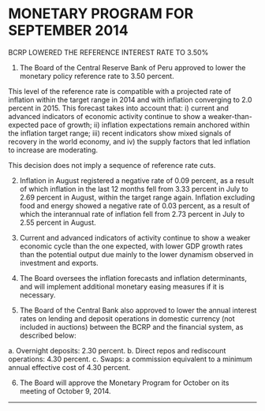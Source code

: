 # MONETARY PROGRAM FOR SEPTEMBER 2014
 BCRP LOWERED THE REFERENCE INTEREST RATE TO 3.50%

1. The Board of the Central Reserve Bank of Peru approved to lower the monetary policy
reference rate to 3.50 percent.

This level of the reference rate is compatible with a projected rate of inflation within the target
range in 2014 and with inflation converging to 2.0 percent in 2015. This forecast takes into
account that: i) current and advanced indicators of economic activity continue to show a
weaker-than-expected pace of growth; ii) inflation expectations remain anchored within the
inflation target range; iii) recent indicators show mixed signals of recovery in the world
economy, and iv) the supply factors that led inflation to increase are moderating.

This decision does not imply a sequence of reference rate cuts.

2. Inflation in August registered a negative rate of 0.09 percent, as a result of which inflation in
the last 12 months fell from 3.33 percent in July to 2.69 percent in August, within the target
range again. Inflation excluding food and energy showed a negative rate of 0.03 percent, as
a result of which the interannual rate of inflation fell from 2.73 percent in July to 2.55 percent
in August.

3. Current and advanced indicators of activity continue to show a weaker economic cycle than
the one expected, with lower GDP growth rates than the potential output due mainly to the
lower dynamism observed in investment and exports.

4. The Board oversees the inflation forecasts and inflation determinants, and will implement
additional monetary easing measures if it is necessary.

5. The Board of the Central Bank also approved to lower the annual interest rates on lending
and deposit operations in domestic currency (not included in auctions) between the BCRP
and the financial system, as described below:

a. Overnight deposits: 2.30 percent.
b. Direct repos and rediscount operations: 4.30 percent.
c. Swaps: a commission equivalent to a minimum annual effective cost of 4.30 percent.

6. The Board will approve the Monetary Program for October on its meeting of October 9, 2014.


-----

